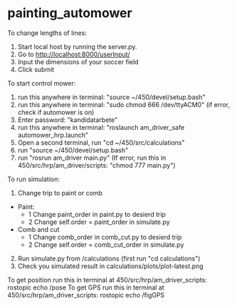 # painting_automower

To change lengths of lines:
1. Start local host by running the server.py.
2. Go to <http://localhost:8000/userInput/>
3. Input the dimensions of your soccer field
4. Click submit

To start control mower:
1. run this anywhere in terminal: "source ~/450/devel/setup.bash"
2. run this anywhere in terminal: "sudo chmod 666 /dev/ttyACM0" (if error, check if automower is on)
3. Enter password: "kandidatarbete"
4. run this anywhere in terminal: "roslaunch am_driver_safe automower_hrp.launch"
5. Open a second terminal, run "cd ~/450/src/calculations" 
6. run "source ~/450/devel/setup.bash"
7. run "rosrun am_driver main.py" (If error, run this in 450/src/hrp/am_driver/scripts: "chmod 777 main.py")

To run simulation:
1. Change trip to paint or comb
- Paint:
    - 1 Change paint_order in paint.py to desierd trip
    - 2 Change self.order = paint_order in simulate.py
- Comb and cut
    - 1 Change comb_order in comb_cut.py to desierd trip
    - 2 Change self.order = comb_cut_order in simulate.py
2. Run simulate.py from /calculations (first run "cd calculations")
3. Check you simulated result in calculations/plots/plot-latest.png


To get position run this in terminal at 450/src/hrp/am_driver_scripts: rostopic echo /pose
To get GPS run this in terminal at 450/src/hrp/am_driver_scripts: rostopic echo /figGPS
